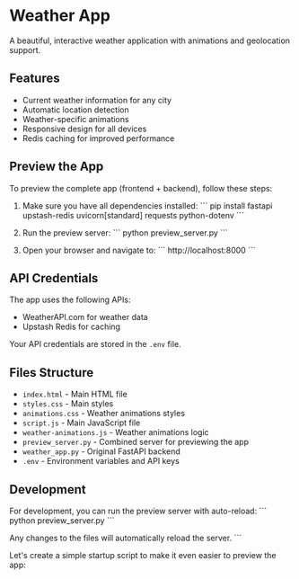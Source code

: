 # Weather App

A beautiful, interactive weather application with animations and geolocation support.

## Features

- Current weather information for any city
- Automatic location detection
- Weather-specific animations
- Responsive design for all devices
- Redis caching for improved performance

## Preview the App

To preview the complete app (frontend + backend), follow these steps:

1. Make sure you have all dependencies installed:
   \`\`\`
   pip install fastapi upstash-redis uvicorn[standard] requests python-dotenv
   \`\`\`

2. Run the preview server:
   \`\`\`
   python preview_server.py
   \`\`\`

3. Open your browser and navigate to:
   \`\`\`
   http://localhost:8000
   \`\`\`

## API Credentials

The app uses the following APIs:
- WeatherAPI.com for weather data
- Upstash Redis for caching

Your API credentials are stored in the `.env` file.

## Files Structure

- `index.html` - Main HTML file
- `styles.css` - Main styles
- `animations.css` - Weather animations styles
- `script.js` - Main JavaScript file
- `weather-animations.js` - Weather animations logic
- `preview_server.py` - Combined server for previewing the app
- `weather_app.py` - Original FastAPI backend
- `.env` - Environment variables and API keys

## Development

For development, you can run the preview server with auto-reload:
\`\`\`
python preview_server.py
\`\`\`

Any changes to the files will automatically reload the server.
\`\`\`

Let's create a simple startup script to make it even easier to preview the app:
